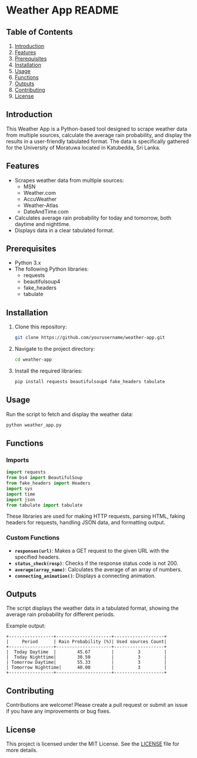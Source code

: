 # Weather App README

## Table of Contents
1. [Introduction](#introduction)
2. [Features](#features)
3. [Prerequisites](#prerequisites)
4. [Installation](#installation)
5. [Usage](#usage)
6. [Functions](#functions)
7. [Outputs](#outputs)
8. [Contributing](#contributing)
9. [License](#license)

## Introduction
This Weather App is a Python-based tool designed to scrape weather data from multiple sources, calculate the average rain probability, and display the results in a user-friendly tabulated format. The data is specifically gathered for the University of Moratuwa located in Katubedda, Sri Lanka.

## Features
- Scrapes weather data from multiple sources:
  - MSN
  - Weather.com
  - AccuWeather
  - Weather-Atlas
  - DateAndTime.com
- Calculates average rain probability for today and tomorrow, both daytime and nighttime.
- Displays data in a clear tabulated format.

## Prerequisites
- Python 3.x
- The following Python libraries:
  - requests
  - beautifulsoup4
  - fake_headers
  - tabulate

## Installation
1. Clone this repository:
   ```bash
   git clone https://github.com/yourusername/weather-app.git
   ```
2. Navigate to the project directory:
   ```bash
   cd weather-app
   ```
3. Install the required libraries:
   ```bash
   pip install requests beautifulsoup4 fake_headers tabulate
   ```

## Usage
Run the script to fetch and display the weather data:
```bash
python weather_app.py
```

## Functions
### Imports
```python
import requests
from bs4 import BeautifulSoup
from fake_headers import Headers
import sys
import time
import json
from tabulate import tabulate
```
These libraries are used for making HTTP requests, parsing HTML, faking headers for requests, handling JSON data, and formatting output.

### Custom Functions
- **`responses(url)`**: Makes a GET request to the given URL with the specified headers.
- **`status_check(resp)`**: Checks if the response status code is not 200.
- **`average(array_name)`**: Calculates the average of an array of numbers.
- **`connecting_animation()`**: Displays a connecting animation.

## Outputs
The script displays the weather data in a tabulated format, showing the average rain probability for different periods.

Example output:
```
+-----------------+---------------------+-------------------+
|     Period      | Rain Probability (%)| Used sources Count|
+-----------------+---------------------+-------------------+
|  Today Daytime  |        45.67        |         3         |
|  Today Nighttime|        30.50        |         3         |
| Tomorrow Daytime|        55.33        |         3         |
| Tomorrow Nighttime|      40.00        |         3         |
+-----------------+---------------------+-------------------+
```

## Contributing
Contributions are welcome! Please create a pull request or submit an issue if you have any improvements or bug fixes.

## License
This project is licensed under the MIT License. See the [LICENSE](LICENSE) file for more details.

